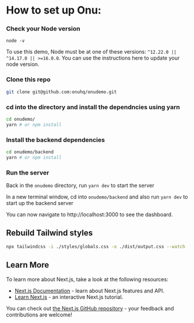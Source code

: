 # How to set up Onu:

### Check your Node version
```
node -v
```

To use this demo, Node must be at one of these versions: `^12.22.0 || ^14.17.0 || >=16.0.0`. You can use the instructions here to update your node version.


### Clone this repo

```bash
git clone git@github.com:onuhq/onudemo.git
```

### cd into the directory and install the dependncies using yarn
```bash
cd onudemo/
yarn # or npm install
```

### Install the backend dependencies
```bash
cd onudemo/backend
yarn # or npm install
```


### Run the server
Back in the `onudemo` directory, run `yarn dev` to start the server 

In a new terminal window, cd into `onudemo/backend` and also run `yarn dev` to start up the backend server


You can now navigate to http://localhost:3000 to see the dashboard.


## Rebuild Tailwind styles
```bash
npx tailwindcss -i ./styles/globals.css -o ./dist/output.css --watch
```

## Learn More

To learn more about Next.js, take a look at the following resources:

- [Next.js Documentation](https://nextjs.org/docs) - learn about Next.js features and API.
- [Learn Next.js](https://nextjs.org/learn) - an interactive Next.js tutorial.

You can check out [the Next.js GitHub repository](https://github.com/vercel/next.js/) - your feedback and contributions are welcome!

